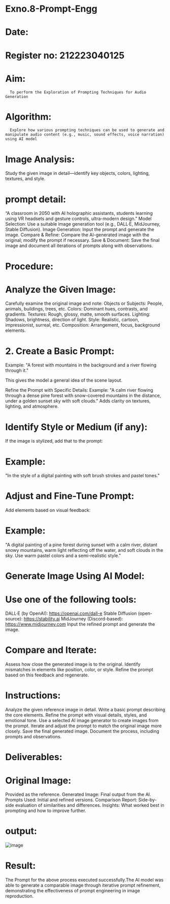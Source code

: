 # Exno.8-Prompt-Engg

# Date:

# Register no: 212223040125

# Aim: 

      To perform the Exploration of Prompting Techniques for Audio Generation
      
# Algorithm:

      Explore how various prompting techniques can be used to generate and manipulate audio content (e.g., music, sound effects, voice narration) using AI model

# Image Analysis: 

Study the given image in detail—identify key objects, colors, lighting, textures, and style. 

# prompt detail:

  “A classroom in 2050 with AI holographic assistants, students learning using VR headsets and gesture controls, ultra-modern design.”
Model Selection: Use a suitable image generation tool (e.g., DALL·E, MidJourney, Stable Diffusion). Image Generation: Input the prompt and generate the image. Compare & Refine: Compare the AI-generated image with the original; modify the prompt if necessary. Save & Document: Save the final image and document all iterations of prompts along with observations.

# Procedure:

# Analyze the Given Image: 

Carefully examine the original image and note:
Objects or Subjects: People, animals, buildings, trees, etc. Colors: Dominant hues, contrasts, and gradients. Textures: Rough, glossy, matte, smooth surfaces. Lighting: Shadows, brightness, direction of light. Style: Realistic, cartoon, impressionist, surreal, etc. Composition: Arrangement, focus, background elements. 

# 2. Create a Basic Prompt: 

Example: "A forest with mountains in the background and a river flowing through it."

This gives the model a general idea of the scene layout.

Refine the Prompt with Specific Details: Example: "A calm river flowing through a dense pine forest with snow-covered mountains in the distance, under a golden sunset sky with soft clouds."
Adds clarity on textures, lighting, and atmosphere.

# Identify Style or Medium (if any): 

If the image is stylized, add that to the prompt:

# Example:

"In the style of a digital painting with soft brush strokes and pastel tones."

# Adjust and Fine-Tune Prompt: 

Add elements based on visual feedback:

# Example: 

"A digital painting of a pine forest during sunset with a calm river, distant snowy mountains, warm light reflecting off the water, and soft clouds in the sky. Use warm pastel colors and a semi-realistic style."

# Generate Image Using AI Model: 

# Use one of the following tools:

DALL·E (by OpenAI): https://openai.com/dall-e Stable Diffusion (open-source): https://stability.ai MidJourney (Discord-based): https://www.midjourney.com Input the refined prompt and generate the image.

# Compare and Iterate: 

Assess how close the generated image is to the original. Identify mismatches in elements like position, color, or style. Refine the prompt based on this feedback and regenerate.

# Instructions:
Analyze the given reference image in detail. Write a basic prompt describing the core elements. Refine the prompt with visual details, styles, and emotional tone. Use a selected AI image generator to create images from the prompt. Iterate and adjust the prompt to match the original image more closely. Save the final generated image. Document the process, including prompts and observations.

# Deliverables:

# Original Image: 

Provided as the reference. Generated Image: Final output from the AI. Prompts Used: Initial and refined versions. Comparison Report: Side-by-side evaluation of similarities and differences. Insights: What worked best in prompting and how to improve further.

# output:

![image](https://github.com/user-attachments/assets/f63cf14b-61b7-47ab-bfb9-022785909f11)

# Result: 

The Prompt for the above process executed successfully.The AI model was able to generate a comparable image through iterative prompt refinement, demonstrating the effectiveness of prompt engineering in image reproduction.
